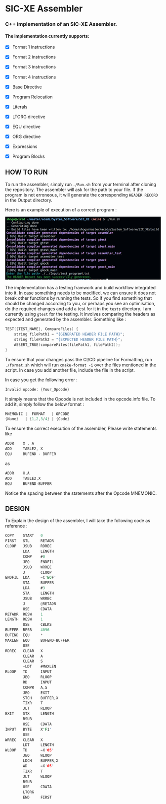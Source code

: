 # SIC-XE Assembler

### C++ implementation of an SIC-XE Assembler.

#### The implementation currently supports: 

- [x] Format 1 instructions

- [x] Format 2 instructions

- [x] Format 3 instructions

- [x] Format 4 instructions

- [x] Base Directive

- [x] Program Relocation

- [x] Literals

- [x] LTORG directive

- [x] EQU directive

- [x] ORG directive

- [x] Expressions

- [x] Program Blocks

## HOW TO RUN

To run the assembler, simply run ``` ./Run.sh ``` from your terminal after cloning the repository. The assembler will ask for the path to your file. If the program is not erroneous, it will generate the corresponding ``` HEADER RECORD ``` in the Output directory. 

Here is an example of execution of a correct program : 

<img src="./utils/correct_execution.png" alt="Correct Execution">


The implementation has a testing framwork and build workflow integrated into it. In case something needs to be modified, we can ensure it does not break other functions by running the tests. So if you find something that should be changed according to you, or perhaps you see an optimisation, do the required changes and add a test for it in the ``` tests ``` directory. I am currently using ``` gtest ``` for the testing. It involves comparing the headers as expected and generated by the assembler. Something like : 

```cpp
TEST({TEST_NAME}, CompareFiles) {
    string filePath1 = "{GENERATED HEADER FILE PATH}";
    string filePath2 = "{EXPECTED HEADER FILE PATH}";
    ASSERT_TRUE(compareFiles(filePath1, filePath2));
}
```

To ensure that your changes pass the CI/CD pipeline for Formatting, run ``` ./format.sh ``` which will run ``` cmake-format -i ``` over the files mentioned in the script. In case you add another file, include the file in the script. 

In case you get the following error : 

```rs
Invalid opcode: {Your_Opcode}
```

It simply means that the Opcode is not included in the opcode.info file. To add it, simply follow the below format : 

```rs
MNEMONIC |  FORMAT   | OPCODE 
{Name}   | {1,2,3/4} | {Code}
```

To ensure the correct execution of the assembler, Please write statements like 

```rs
ADDR    X , A
ADD     TABLE2, X
EQU     BUFEND - BUFFER
```

as 

```rs
ADDR    X,A
ADD     TABLE2,X
EQU     BUFEND-BUFFER
```

Notice the spacing between the statements after the Opcode MNEMONIC. 

## DESIGN

To Explain the design of the assembler, I will take the following code as reference : 

```rs
COPY    START   0
FIRST   STL     RETADR
CLOOP   JSUB    RDREC
        LDA     LENGTH
        COMP    #0
        JEQ     ENDFIL
        JSUB    WRREC
        J       CLOOP
ENDFIL  LDA     =C'EOF'
        STA     BUFFER
        LDA     #3
        STA     LENGTH
        JSUB    WRREC
        J       @RETADR
        USE     CDATA
RETADR  RESW    1
LENGTH  RESW    1
        USE     CBLKS
BUFFER  RESB    4096
BUFEND  EQU     *
MAXLEN  EQU     BUFEND-BUFFER
        USE
RDREC   CLEAR   X
        CLEAR   A
        CLEAR   S
        +LDT    #MAXLEN
RLOOP   TD      INPUT
        JEQ     RLOOP
        RD      INPUT
        COMPR   A,S
        JEQ     EXIT
        STCH    BUFFER,X
        TIXR    T
        JLT     RLOOP
EXIT    STX     LENGTH
        RSUB
        USE     CDATA
INPUT   BYTE    X'F1'
        USE
WRREC   CLEAR   X
        LDT     LENGTH
WLOOP   TD      =X'05'
        JEQ     WLOOP
        LDCH    BUFFER,X
        WD      =X'05'
        TIXR    T
        JLT     WLOOP
        RSUB
        USE     CDATA
        LTORG
        END     FIRST
```